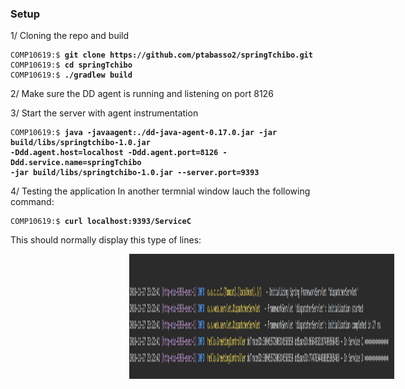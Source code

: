 ### Setup

1/ Cloning the repo and build 

<div class="highlighter-rouge"><div class="highlight"><pre class="highlight" style="background-color: greydark;"><code style="font-size: 12.0px;">COMP10619:$ <span style="font-weight: bold">git clone https://github.com/ptabasso2/springTchibo.git</span>
COMP10619:$ <span style="font-weight: bold">cd springTchibo</span>
COMP10619:$ <span style="font-weight: bold">./gradlew build</span>
</code></pre></div></div>


2/ Make sure the DD agent is running and listening on port 8126 

3/ Start the server with agent instrumentation
<div class="highlighter-rouge"><div class="highlight"><pre class="highlight" style="background-color: greydark;"><code style="font-size: 12.0px;">COMP10619:$ <span style="font-weight: bold">java -javaagent:./dd-java-agent-0.17.0.jar -jar build/libs/springtchibo-1.0.jar
-Ddd.agent.host=localhost -Ddd.agent.port=8126 -Ddd.service.name=springTchibo
-jar build/libs/springtchibo-1.0.jar --server.port=9393</span>
</code></pre></div></div>

4/ Testing the application
In another termnial window lauch the following command:

<div class="highlight"><pre class="highlight" style="background-color: greydark;"><code style="font-size: 12.0px;">COMP10619:$ <span style="font-weight: bold">curl localhost:9393/ServiceC</span>
</code></pre></div>

This should normally display this type of lines:

<figure>
<img src="https://github.com/ptabasso2/springTchibo/blob/master/Result.png" style="height: 200px; width: auto; margin-left: 150px">
</figure>

